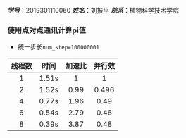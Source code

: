 ***学号***：2019301110060        ***姓名***：刘振平                   ***院系***：植物科学技术学院



### 使用点对点通讯计算pi值

+ 统一步长`num_step=100000001`

| 线程数 | 时间  | 加速比 | 并行效 |
| :----: | :---: | :----: | :----: |
|   1    | 1.51s |   1    |   1    |
|   2    | 1.52s |  0.99  | 0.496  |
|   4    | 0.77s |  1.96  |  0.49  |
|   6    | 0.54s |  2.79  |  0.46  |
|   8    | 0.39s |  3.87  |  0.48  |

